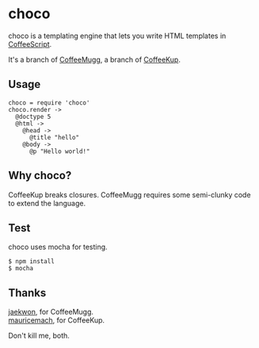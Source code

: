 # choco

choco is a templating engine that lets you write HTML templates in
[CoffeeScript](http://coffeescript.org/).

It's a branch of [CoffeeMugg](https://github.com/jaekwon/CoffeeMugg), a branch
of [CoffeeKup](https://github.com/mauricemach/coffeekup).

## Usage

```
choco = require 'choco'
choco.render ->
  @doctype 5
  @html ->
    @head ->
      @title "hello"
    @body ->
      @p "Hello world!"
```

## Why choco?

CoffeeKup breaks closures. CoffeeMugg requires some semi-clunky code to extend
the language.

## Test

choco uses mocha for testing.

```
$ npm install
$ mocha
```

## Thanks

[jaekwon](https://github.com/jaekwon), for CoffeeMugg.  
[mauricemach](https://github.com/mauricemach), for CoffeeKup.

Don't kill me, both.

